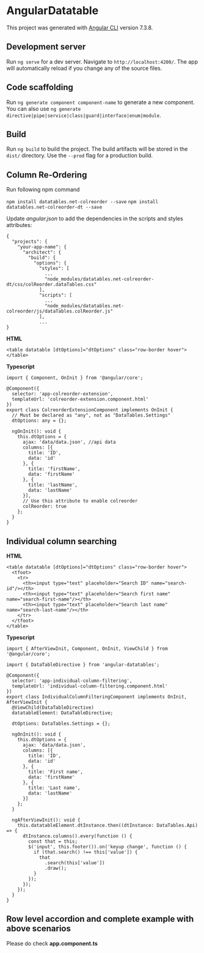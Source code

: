 # AngularDatatable

This project was generated with [Angular CLI](https://github.com/angular/angular-cli) version 7.3.8.

## Development server

Run `ng serve` for a dev server. Navigate to `http://localhost:4200/`. The app will automatically reload if you change any of the source files.

## Code scaffolding

Run `ng generate component component-name` to generate a new component. You can also use `ng generate directive|pipe|service|class|guard|interface|enum|module`.

## Build

Run `ng build` to build the project. The build artifacts will be stored in the `dist/` directory. Use the `--prod` flag for a production build.

## Column Re-Ordering

Run following npm command

`npm install datatables.net-colreorder --save`
`npm install datatables.net-colreorder-dt --save`

Update _angular.json_ to add the dependencies in the scripts and styles attributes:

```
{
  "projects": {
    "your-app-name": {
      "architect": {
        "build": {
          "options": {
            "styles": [
              ...
              "node_modules/datatables.net-colreorder-dt/css/colReorder.dataTables.css"
            ],
            "scripts": [
              ...
              "node_modules/datatables.net-colreorder/js/dataTables.colReorder.js"
            ],
            ...
}
```

**HTML**

`<table datatable [dtOptions]="dtOptions" class="row-border hover"></table>`

**Typescript**

```
import { Component, OnInit } from '@angular/core';

@Component({
  selector: 'app-colreorder-extension',
  templateUrl: 'colreorder-extension.component.html'
})
export class ColreorderExtensionComponent implements OnInit {
  // Must be declared as "any", not as "DataTables.Settings"
  dtOptions: any = {};

  ngOnInit(): void {
    this.dtOptions = {
      ajax: 'data/data.json', //api data
      columns: [{
        title: 'ID',
        data: 'id'
      }, {
        title: 'firstName',
        data: 'firstName'
      }, {
        title: 'lastName',
        data: 'lastName'
      }],
      // Use this attribute to enable colreorder
      colReorder: true
    };
  }
}

```

## Individual column searching

**HTML**

```
<table datatable [dtOptions]="dtOptions" class="row-border hover">
  <tfoot>
    <tr>
      <th><input type="text" placeholder="Search ID" name="search-id"/></th>
      <th><input type="text" placeholder="Search first name" name="search-first-name"/></th>
      <th><input type="text" placeholder="Search last name" name="search-last-name"/></th>
    </tr>
  </tfoot>
</table>
```

**Typescript**

```
import { AfterViewInit, Component, OnInit, ViewChild } from '@angular/core';

import { DataTableDirective } from 'angular-datatables';

@Component({
  selector: 'app-individual-column-filtering',
  templateUrl: 'individual-column-filtering.component.html'
})
export class IndividualColumnFilteringComponent implements OnInit, AfterViewInit {
  @ViewChild(DataTableDirective)
  datatableElement: DataTableDirective;

  dtOptions: DataTables.Settings = {};

  ngOnInit(): void {
    this.dtOptions = {
      ajax: 'data/data.json',
      columns: [{
        title: 'ID',
        data: 'id'
      }, {
        title: 'First name',
        data: 'firstName'
      }, {
        title: 'Last name',
        data: 'lastName'
      }]
    };
  }

  ngAfterViewInit(): void {
    this.datatableElement.dtInstance.then((dtInstance: DataTables.Api) => {
      dtInstance.columns().every(function () {
        const that = this;
        $('input', this.footer()).on('keyup change', function () {
          if (that.search() !== this['value']) {
            that
              .search(this['value'])
              .draw();
          }
        });
      });
    });
  }
}
```

## Row level accordion and complete example with above scenarios

Please do check **app.component.ts**
